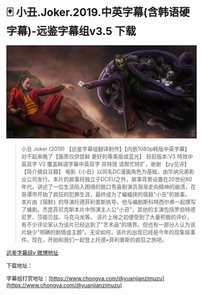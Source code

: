 #  🃏 小丑.Joker.2019.中英字幕(含韩语硬字幕)-远鉴字幕组v3.5 下载



![4aff7849ly1g8tewz6mjcj21kw0rs4qq](\imgs\video\2019\4aff7849ly1g8tewz6mjcj21kw0rs4qq.jpg)

> 小丑 Joker (2019)
【远鉴字幕组翻译制作】【内嵌1080p韩版中英字幕】
对不起来晚了【画质仅供尝鲜 更好的等美版或蓝光】
目前版本:V3 特效中英双字
V2 覆盖韩语字幕中英双字 非特效
请帮忙转扩，谢谢
【zy见评】【简介摘自豆瓣】
电影《小丑》以同名DC漫画角色为基础，由华纳兄弟影业公司发行。本片的故事将独立于DCEU之外，故事背景设置在20世纪80年代，讲述了一位生活陷入困境的脱口秀喜剧演员渐渐走向精神的崩溃，在哥谭市开始了疯狂的犯罪生涯，最终成为了蝙蝠侠的宿敌"小丑"的故事。 本片由《宿醉》的导演托德菲利普斯执导，他与编剧斯科特西尔弗一起撰写了编剧。杰昆菲尼克斯本片中饰演主人公"小丑"，其他的主演包括罗伯特德尼罗、莎姬贝兹、马克马龙等。
该片上映之初便受到了大量积极的评价，有不少评论家认为该片已经达到了"艺术品"的境界。但也有一部分人认为该片缺少"明确的剧情或主题"。无论如何，该片的出现已经是今年的现象级事件。现在，开始和我们一起登上托德•菲利普斯的疯狂之旅吧。

 [远鉴字幕组v 微博地址](https://weibo.com/5522387632/IfxNebL5J?type=comment#_rnd1573444255598) 

下载地址：

字幕组打赏地址：[https://www.chongya.com/@yuanjianzimuzu](https://www.chongya.com/@yuanjianzimuzu)
